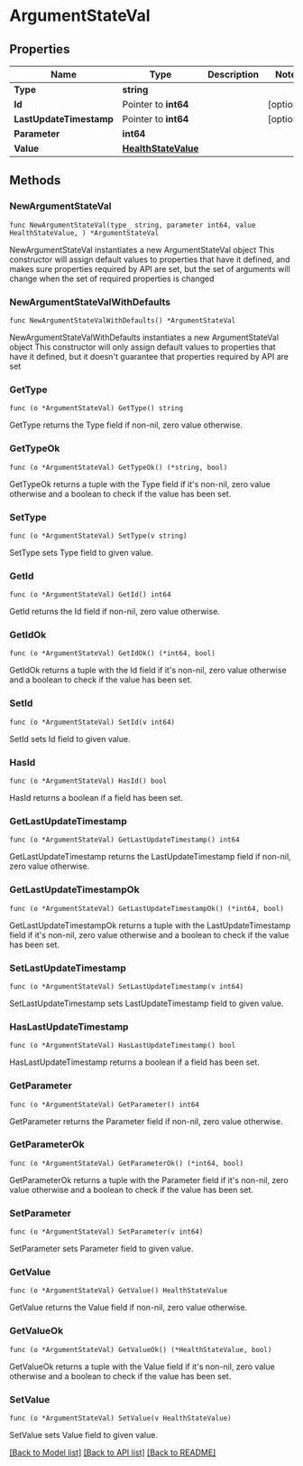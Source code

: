 # ArgumentStateVal

## Properties

Name | Type | Description | Notes
------------ | ------------- | ------------- | -------------
**Type** | **string** |  | 
**Id** | Pointer to **int64** |  | [optional] 
**LastUpdateTimestamp** | Pointer to **int64** |  | [optional] 
**Parameter** | **int64** |  | 
**Value** | [**HealthStateValue**](HealthStateValue.md) |  | 

## Methods

### NewArgumentStateVal

`func NewArgumentStateVal(type_ string, parameter int64, value HealthStateValue, ) *ArgumentStateVal`

NewArgumentStateVal instantiates a new ArgumentStateVal object
This constructor will assign default values to properties that have it defined,
and makes sure properties required by API are set, but the set of arguments
will change when the set of required properties is changed

### NewArgumentStateValWithDefaults

`func NewArgumentStateValWithDefaults() *ArgumentStateVal`

NewArgumentStateValWithDefaults instantiates a new ArgumentStateVal object
This constructor will only assign default values to properties that have it defined,
but it doesn't guarantee that properties required by API are set

### GetType

`func (o *ArgumentStateVal) GetType() string`

GetType returns the Type field if non-nil, zero value otherwise.

### GetTypeOk

`func (o *ArgumentStateVal) GetTypeOk() (*string, bool)`

GetTypeOk returns a tuple with the Type field if it's non-nil, zero value otherwise
and a boolean to check if the value has been set.

### SetType

`func (o *ArgumentStateVal) SetType(v string)`

SetType sets Type field to given value.


### GetId

`func (o *ArgumentStateVal) GetId() int64`

GetId returns the Id field if non-nil, zero value otherwise.

### GetIdOk

`func (o *ArgumentStateVal) GetIdOk() (*int64, bool)`

GetIdOk returns a tuple with the Id field if it's non-nil, zero value otherwise
and a boolean to check if the value has been set.

### SetId

`func (o *ArgumentStateVal) SetId(v int64)`

SetId sets Id field to given value.

### HasId

`func (o *ArgumentStateVal) HasId() bool`

HasId returns a boolean if a field has been set.

### GetLastUpdateTimestamp

`func (o *ArgumentStateVal) GetLastUpdateTimestamp() int64`

GetLastUpdateTimestamp returns the LastUpdateTimestamp field if non-nil, zero value otherwise.

### GetLastUpdateTimestampOk

`func (o *ArgumentStateVal) GetLastUpdateTimestampOk() (*int64, bool)`

GetLastUpdateTimestampOk returns a tuple with the LastUpdateTimestamp field if it's non-nil, zero value otherwise
and a boolean to check if the value has been set.

### SetLastUpdateTimestamp

`func (o *ArgumentStateVal) SetLastUpdateTimestamp(v int64)`

SetLastUpdateTimestamp sets LastUpdateTimestamp field to given value.

### HasLastUpdateTimestamp

`func (o *ArgumentStateVal) HasLastUpdateTimestamp() bool`

HasLastUpdateTimestamp returns a boolean if a field has been set.

### GetParameter

`func (o *ArgumentStateVal) GetParameter() int64`

GetParameter returns the Parameter field if non-nil, zero value otherwise.

### GetParameterOk

`func (o *ArgumentStateVal) GetParameterOk() (*int64, bool)`

GetParameterOk returns a tuple with the Parameter field if it's non-nil, zero value otherwise
and a boolean to check if the value has been set.

### SetParameter

`func (o *ArgumentStateVal) SetParameter(v int64)`

SetParameter sets Parameter field to given value.


### GetValue

`func (o *ArgumentStateVal) GetValue() HealthStateValue`

GetValue returns the Value field if non-nil, zero value otherwise.

### GetValueOk

`func (o *ArgumentStateVal) GetValueOk() (*HealthStateValue, bool)`

GetValueOk returns a tuple with the Value field if it's non-nil, zero value otherwise
and a boolean to check if the value has been set.

### SetValue

`func (o *ArgumentStateVal) SetValue(v HealthStateValue)`

SetValue sets Value field to given value.



[[Back to Model list]](../README.md#documentation-for-models) [[Back to API list]](../README.md#documentation-for-api-endpoints) [[Back to README]](../README.md)


